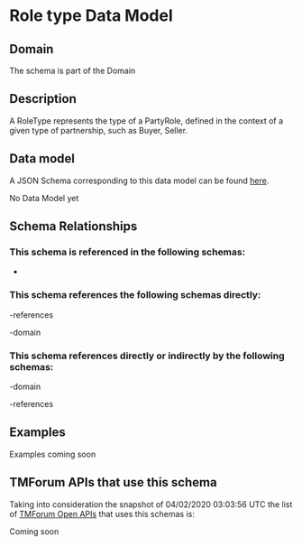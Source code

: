 # Role type Data Model

## Domain

The  schema is part of the  Domain

## Description

A RoleType represents the type of a PartyRole, defined in the context of a given type of partnership, such as Buyer, Seller.

## Data model

A JSON Schema corresponding to this data model can be found
[here](https://github.com/tmforum-rand/schemas/blob/candidates/EngagedParty/RoleType.schema.json).

No Data Model yet

## Schema Relationships

### This schema is referenced in the following schemas:

-

### This schema references the following schemas directly:

-references

-domain

### This schema references directly or indirectly by the following schemas:

-domain

-references



## Examples

Examples coming soon

## TMForum APIs that use this schema

Taking into consideration the snapshot of 04/02/2020 03:03:56 UTC the list of [TMForum Open APIs](https://www.tmforum.org/open-apis/) that uses this schemas is:

Coming soon